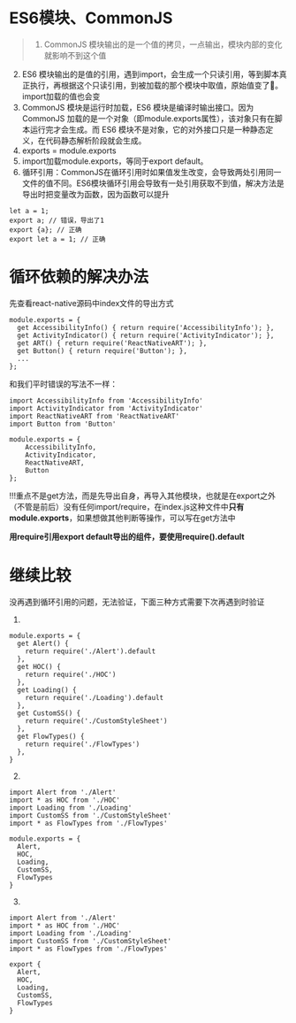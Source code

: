 # ES6模块、CommonJS

> 1. CommonJS 模块输出的是一个值的拷贝，一点输出，模块内部的变化就影响不到这个值
2. ES6 模块输出的是值的引用，遇到import，会生成一个只读引用，等到脚本真正执行，再根据这个只读引用，到被加载的那个模块中取值，原始值变了。import加载的值也会变
3. CommonJS 模块是运行时加载，ES6 模块是编译时输出接口。因为CommonJS 加载的是一个对象（即module.exports属性），该对象只有在脚本运行完才会生成。而 ES6 模块不是对象，它的对外接口只是一种静态定义，在代码静态解析阶段就会生成。
4. exports = module.exports
5. import加载module.exports，等同于export default。
6. 循环引用：CommonJS在循环引用时如果值发生改变，会导致两处引用同一文件的值不同。ES6模块循环引用会导致有一处引用获取不到值，解决方法是导出时把变量改为函数，因为函数可以提升

```
let a = 1;
export a; // 错误，导出了1
export {a}; // 正确
export let a = 1; // 正确
```

# 循环依赖的解决办法
先查看react-native源码中index文件的导出方式

```
module.exports = {
  get AccessibilityInfo() { return require('AccessibilityInfo'); },
  get ActivityIndicator() { return require('ActivityIndicator'); },
  get ART() { return require('ReactNativeART'); },
  get Button() { return require('Button'); },
  ...
};
```

和我们平时错误的写法不一样：

```
import AccessibilityInfo from 'AccessibilityInfo'
import ActivityIndicator from 'ActivityIndicator'
import ReactNativeART from 'ReactNativeART'
import Button from 'Button'

module.exports = {
	AccessibilityInfo,
	ActivityIndicator,
	ReactNativeART,
	Button
};
```

!!!重点不是get方法，而是先导出自身，再导入其他模块，也就是在export之外（不管是前后）没有任何import/require，在index.js这种文件中**只有module.exports**，如果想做其他判断等操作，可以写在get方法中

**用require引用export default导出的组件，要使用require().default**

# 继续比较
没再遇到循环引用的问题，无法验证，下面三种方式需要下次再遇到时验证

1.

```
module.exports = {
  get Alert() {
    return require('./Alert').default
  },
  get HOC() {
    return require('./HOC')
  },
  get Loading() {
    return require('./Loading').default
  },
  get CustomSS() {
    return require('./CustomStyleSheet')
  },
  get FlowTypes() {
    return require('./FlowTypes')
  },
}
```

2.

```
import Alert from './Alert'
import * as HOC from './HOC'
import Loading from './Loading'
import CustomSS from './CustomStyleSheet'
import * as FlowTypes from './FlowTypes'

module.exports = {
  Alert,
  HOC,
  Loading,
  CustomSS,
  FlowTypes
}
```

3.

```
import Alert from './Alert'
import * as HOC from './HOC'
import Loading from './Loading'
import CustomSS from './CustomStyleSheet'
import * as FlowTypes from './FlowTypes'

export {
  Alert,
  HOC,
  Loading,
  CustomSS,
  FlowTypes
}
```
                      